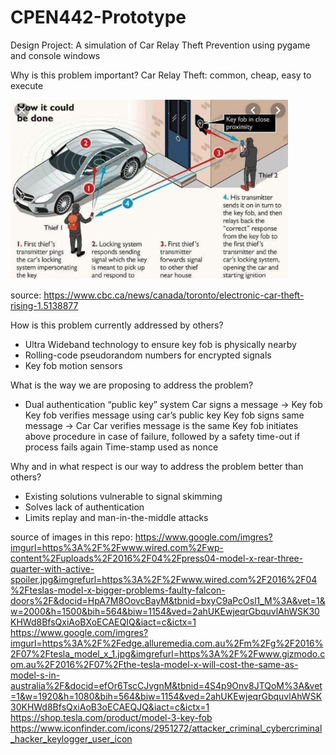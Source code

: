 # CPEN442-Prototype
Design Project:
A simulation of Car Relay Theft Prevention using pygame and console windows

Why is this problem important?
Car Relay Theft: common, cheap, easy to execute

![alt text](https://github.com/Nico628/CPEN442-Prototype/blob/master/relay.png)

source: https://www.cbc.ca/news/canada/toronto/electronic-car-theft-rising-1.5138877

How is this problem currently addressed by others?
- Ultra Wideband technology to ensure key fob is physically nearby
- Rolling-code pseudorandom numbers for encrypted signals
- Key fob motion sensors

What is the way we are proposing to address the problem?
- Dual authentication “public key” system
    Car signs a message -> Key fob
    Key fob verifies message using car’s public key
    Key fob signs same message -> Car
    Car verifies message is the same
    Key fob initiates above procedure in case of failure, followed by a safety time-out if process fails again
    Time-stamp used as nonce

Why and in what respect is our way to address the problem better than others?
- Existing solutions vulnerable to signal skimming
- Solves lack of authentication
- Limits replay and man-in-the-middle attacks



source of images in this repo:
https://www.google.com/imgres?imgurl=https%3A%2F%2Fwww.wired.com%2Fwp-content%2Fuploads%2F2016%2F04%2Fpress04-model-x-rear-three-quarter-with-active-spoiler.jpg&imgrefurl=https%3A%2F%2Fwww.wired.com%2F2016%2F04%2Fteslas-model-x-bigger-problems-faulty-falcon-doors%2F&docid=HpA7M8OovcBayM&tbnid=bxyC9aPcOsl1_M%3A&vet=1&w=2000&h=1500&bih=564&biw=1154&ved=2ahUKEwjeqrGbquvlAhWSK30KHWd8BfsQxiAoBXoECAEQIQ&iact=c&ictx=1
https://www.google.com/imgres?imgurl=https%3A%2F%2Fedge.alluremedia.com.au%2Fm%2Fg%2F2016%2F07%2Ftesla_model_x_1.jpg&imgrefurl=https%3A%2F%2Fwww.gizmodo.com.au%2F2016%2F07%2Fthe-tesla-model-x-will-cost-the-same-as-model-s-in-australia%2F&docid=efOr6TscCJvgnM&tbnid=4S4p9Onv8JTQoM%3A&vet=1&w=1920&h=1080&bih=564&biw=1154&ved=2ahUKEwjeqrGbquvlAhWSK30KHWd8BfsQxiAoB3oECAEQJQ&iact=c&ictx=1
https://shop.tesla.com/product/model-3-key-fob
https://www.iconfinder.com/icons/2951272/attacker_criminal_cybercriminal_hacker_keylogger_user_icon


